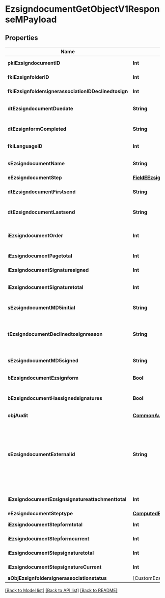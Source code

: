 # EzsigndocumentGetObjectV1ResponseMPayload

## Properties
Name | Type | Description | Notes
------------ | ------------- | ------------- | -------------
**pkiEzsigndocumentID** | **Int** | The unique ID of the Ezsigndocument | 
**fkiEzsignfolderID** | **Int** | The unique ID of the Ezsignfolder | 
**fkiEzsignfoldersignerassociationIDDeclinedtosign** | **Int** | The unique ID of the Ezsignfoldersignerassociation | [optional] 
**dtEzsigndocumentDuedate** | **String** | The maximum date and time at which the Ezsigndocument can be signed. | 
**dtEzsignformCompleted** | **String** | The date and time at which the Ezsignform has been completed. | [optional] 
**fkiLanguageID** | **Int** | The unique ID of the Language.  Valid values:  |Value|Description| |-|-| |1|French| |2|English| | [optional] 
**sEzsigndocumentName** | **String** | The name of the document that will be presented to Ezsignfoldersignerassociations | 
**eEzsigndocumentStep** | [**FieldEEzsigndocumentStep**](FieldEEzsigndocumentStep.md) |  | 
**dtEzsigndocumentFirstsend** | **String** | The date and time when the Ezsigndocument was first sent. | [optional] 
**dtEzsigndocumentLastsend** | **String** | The date and time when the Ezsigndocument was sent the last time. | [optional] 
**iEzsigndocumentOrder** | **Int** | The order in which the Ezsigndocument will be presented to the signatory in the Ezsignfolder. | 
**iEzsigndocumentPagetotal** | **Int** | The number of pages in the Ezsigndocument. | 
**iEzsigndocumentSignaturesigned** | **Int** | The number of signatures that were signed in the document. | 
**iEzsigndocumentSignaturetotal** | **Int** | The number of total signatures that were requested in the Ezsigndocument. | 
**sEzsigndocumentMD5initial** | **String** | MD5 Hash of the initial PDF Document before signatures were applied to it. | [optional] 
**tEzsigndocumentDeclinedtosignreason** | **String** | A custom text message that will contain the refusal message if the Ezsigndocument is declined to sign | [optional] 
**sEzsigndocumentMD5signed** | **String** | MD5 Hash of the final PDF Document after all signatures were applied to it. | [optional] 
**bEzsigndocumentEzsignform** | **Bool** | If the Ezsigndocument contains an Ezsignform or not | [optional] 
**bEzsigndocumentHassignedsignatures** | **Bool** | If the Ezsigndocument contains signed signatures (From internal or external sources) | [optional] 
**objAudit** | [**CommonAudit**](CommonAudit.md) |  | [optional] 
**sEzsigndocumentExternalid** | **String** | This field can be used to store an External ID from the client&#39;s system.  Anything can be stored in this field, it will never be evaluated by the eZmax system and will be returned AS-IS.  To store multiple values, consider using a JSON formatted structure, a URL encoded string, a CSV or any other custom format.  | [optional] 
**iEzsigndocumentEzsignsignatureattachmenttotal** | **Int** | The number of Ezsigndocumentattachment total | 
**eEzsigndocumentSteptype** | [**ComputedEEzsigndocumentSteptype**](ComputedEEzsigndocumentSteptype.md) |  | 
**iEzsigndocumentStepformtotal** | **Int** | The total number of steps in the form filling phase | 
**iEzsigndocumentStepformcurrent** | **Int** | The current step in the form filling phase | 
**iEzsigndocumentStepsignaturetotal** | **Int** | The total number of steps in the signature filling phase | 
**iEzsigndocumentStepsignatureCurrent** | **Int** | The current step in the signature phase | 
**aObjEzsignfoldersignerassociationstatus** | [CustomEzsignfoldersignerassociationstatusResponse] |  | 

[[Back to Model list]](../README.md#documentation-for-models) [[Back to API list]](../README.md#documentation-for-api-endpoints) [[Back to README]](../README.md)


